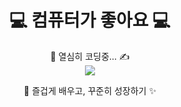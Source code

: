 <h1 align="center">
  💻 컴퓨터가 좋아요 💻
</h1>

<p align="center">
  🚀 열심히 코딩중... ✍️  
  <br/>
  <img src="https://readme-typing-svg.herokuapp.com?font=Comic+Sans+MS&size=24&duration=2000&color=447FF7&center=true&vCenter=true&width=400&lines=JAVA+%26+LINUX+탐험중!;오늘도+성장중...;끊임없이+배우는+중+💡" />
</p>

<p align="center">
  🌈 즐겁게 배우고, 꾸준히 성장하기 ✨
</p>

